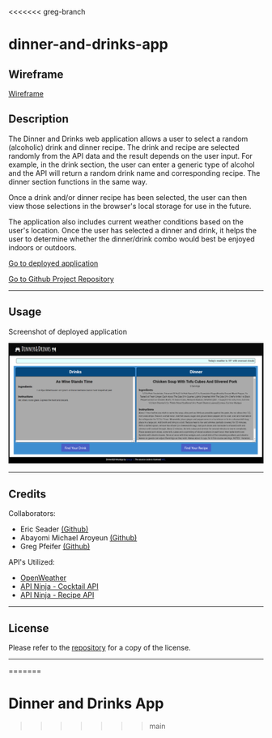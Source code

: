 <<<<<<< greg-branch
# dinner-and-drinks-app

## Wireframe

[Wireframe](https://docs.google.com/drawings/d/10a2aThcjcr6mHohkEe_edts4st25mbduA4G8PNJ0NYU/edit?usp=sharing)

## Description

The Dinner and Drinks web application allows a user to select a random (alcoholic) drink and dinner recipe. The drink and recipe are selected randomly from the API data and the result depends on the user input. For example, in the drink section, the user can enter a generic type of alcohol and the API will return a random drink name and corresponding recipe. The dinner section functions in the same way.

Once a drink and/or dinner recipe has been selected, the user can then view those selections in the browser's local storage for use in the future. 

The application also includes current weather conditions based on the user's location. Once the user has selected a dinner and drink, it helps the user to determine whether the dinner/drink combo would best be enjoyed indoors or outdoors.

[Go to deployed application](https://ejseader.github.io/dinner-and-drinks-app)

[Go to Github Project Repository](https://github.com/ejseader/dinner-and-drinks-app)

---
## Usage

Screenshot of deployed application

![Screenshot of deployed application](css/application_screenshot_2.png)

---

## Credits

Collaborators:



- Eric Seader [(Github)](https://github.com/ejseader)
- Abayomi Michael Aroyeun [(Github)](https://github.com/AbayomiAroyeun)
- Greg Pfeifer [(Github)](https://github.com/greg-pfeifer)



API's Utilized:

- [OpenWeather](https://openweathermap.org/api)
- [API Ninja - Cocktail API](https://api-ninjas.com/api/cocktail)
- [API Ninja - Recipe API](https://api-ninjas.com/api/recipe)

---

## License

Please refer to the [repository](https://github.com/ejseader/dinner-and-drinks-app) for a copy of the license.

---
=======
# Dinner and Drinks App
>>>>>>> main
